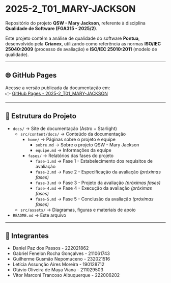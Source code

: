 # 2025-2_T01_MARY-JACKSON

Repositório do projeto **QSW - Mary Jackson**, referente à disciplina **Qualidade de Software (FGA315 - 2025/2)**.  

Este projeto contém a análise de qualidade do software **Pontua**, desenvolvido pela **Crianex**, utilizando como referência as normas **ISO/IEC 25040:2009** (processo de avaliação) e **ISO/IEC 25010:2011** (modelo de qualidade).  

---

## 🌐 GitHub Pages
Acesse a versão publicada da documentação em:  
👉 [GitHub Pages - 2025-2_T01_MARY-JACKSON](https://fcte-qualidade-de-software-1.github.io/2025-2_T01_MARY-JACKSON/)

---

## 📑 Estrutura do Projeto
- `docs/` → Site de documentação (Astro + Starlight)
  - `src/content/docs/` → Conteúdo da documentação
    - `home/` → Páginas sobre o projeto e equipe
      - `sobre.md` → Sobre o projeto QSW - Mary Jackson
      - `equipe.md` → Informações da equipe
    - `fases/` → Relatórios das fases do projeto
      - `fase-1.md` → Fase 1 - Estabelecimento dos requisitos de avaliação
      - `fase-2.md` → Fase 2 - Especificação da avaliação *(próximas fases)*
      - `fase-3.md` → Fase 3 - Projeto da avaliação *(próximas fases)*
      - `fase-4.md` → Fase 4 - Execução da avaliação *(próximas fases)*
      - `fase-5.md` → Fase 5 - Conclusão da avaliação *(próximas fases)*
  - `src/assets/` → Diagramas, figuras e materiais de apoio
- `README.md` → Este arquivo  

---

## 👥 Integrantes
- Daniel Paz dos Passos - 222021862  
- Gabriel Fenelon Rocha Gonçalves - 211061743  
- Guilherme Gusmão Nepomuceno - 232021516  
- Letícia Assunção Aires Moreira - 190128712  
- Otávio Oliveira de Maya Viana - 211029503  
- Vítor Marconi Trancoso Albuquerque - 222006202  
